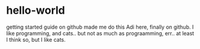 # hello-world
getting started guide on github made me do this
Adi here, finally on github. I like programming, and cats.. but not as much as prograamming, err..
at least I think so, but I like cats.
